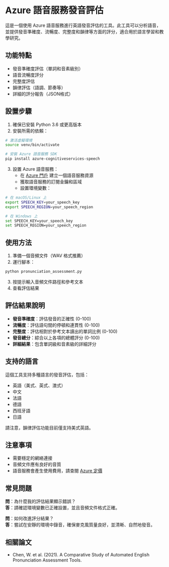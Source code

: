# Azure 語音服務發音評估

這是一個使用 Azure 語音服務進行英語發音評估的工具。此工具可以分析語音，並提供發音準確度、流暢度、完整度和韻律等方面的評分，適合用於語言學習和教學研究。

## 功能特點

- 發音準確度評估（單詞和音素級別）
- 語音流暢度評分
- 完整度評估
- 韻律評估（語調、節奏等）
- 詳細的評分報告（JSON格式）

## 設置步驟

1. 確保已安裝 Python 3.6 或更高版本
2. 安裝所需的依賴：

```bash
# 激活虛擬環境
source venv/bin/activate

# 安裝 Azure 語音服務 SDK
pip install azure-cognitiveservices-speech
```

3. 設置 Azure 語音服務：
   - 在 [Azure 門戶](https://portal.azure.com/) 建立一個語音服務資源
   - 獲取語音服務的訂閱金鑰和區域
   - 設置環境變數：

```bash
# 在 macOS/Linux 上
export SPEECH_KEY=your_speech_key
export SPEECH_REGION=your_speech_region

# 在 Windows 上
set SPEECH_KEY=your_speech_key
set SPEECH_REGION=your_speech_region
```

## 使用方法

1. 準備一個音頻文件（WAV 格式推薦）
2. 運行腳本：

```bash
python pronunciation_assessment.py
```

3. 按提示輸入音頻文件路徑和參考文本
4. 查看評估結果

## 評估結果說明

- **發音準確度**：評估發音的正確性 (0-100)
- **流暢度**：評估語句間的停頓和連貫性 (0-100)
- **完整度**：評估相對於參考文本讀出的單詞比例 (0-100)
- **發音總分**：綜合以上各項的總體評分 (0-100)
- **詳細結果**：包含單詞級和音素級的詳細評分

## 支持的語言

這個工具支持多種語言的發音評估，包括：
- 英語（美式、英式、澳式）
- 中文
- 法語
- 德語
- 西班牙語
- 日語

請注意，韻律評估功能目前僅支持美式英語。

## 注意事項

- 需要穩定的網絡連接
- 音頻文件應有良好的音質
- 語音服務會產生使用費用，請查閱 [Azure 定價](https://azure.microsoft.com/zh-tw/pricing/details/cognitive-services/speech-services/)

## 常見問題

**問**：為什麼我的評估結果顯示錯誤？  
**答**：請確認環境變數已正確設置，並且音頻文件格式正確。

**問**：如何改進評分結果？  
**答**：嘗試在安靜的環境中錄音，確保麥克風質量良好，並清晰、自然地發音。

## 相關論文

- Chen, W. et al. (2021). A Comparative Study of Automated English Pronunciation Assessment Tools. 
